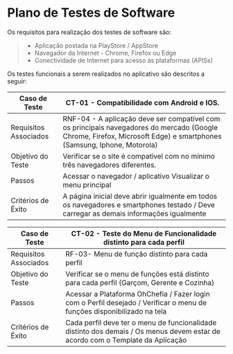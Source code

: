 # Plano de Testes de Software  

  

Os requisitos para realização dos testes de software são:  

  

> - Aplicação postada na PlayStore / AppStore 
> - Navegador da Internet - Chrome, Firefox ou Edge  
> - Conectividade de Internet para acesso às plataformas (APISs)  
 
  
 
Os testes funcionais a serem realizados no aplicativo são descritos a seguir:  
 
  
| Caso de Teste           | CT-01 - Compatibilidade com Android e IOS.                                                                                             |
|-------------------------|----------------------------------------------------------------------------------------------------------------------------------------|
|Requisitos Associados    | RNF-04 - A aplicação deve ser compatível com os principais navegadores do mercado (Google Chrome, Firefox, Microsoft Edge) e smartphones (Samsung, Iphone, Motorola)             | 
|Objetivo do Teste        | Verificar se o site é compatível com no mínimo três navegadores diferentes.                                                            | 
|Passos                   | Acessar o navegador / aplicativo   Visualizar o menu principal                                                                         |
|Critérios de Êxito       | A página inicial deve abrir igualmente em todos os navegadores e smartphones testado / Deve carregar as demais informações igualmente  |


| Caso de Teste           | CT-02 - Teste do Menu de Funcionalidade distinto para cada perfil                                                                |
|-------------------------|----------------------------------------------------------------------------------------------------------------------------------|
|Requisitos Associados    | RF-03- Menu de função distinto para cada perfil                                                                                  | 
|Objetivo do Teste        | Verificar se o menu de funções está distinto para cada perfil (Garçom, Gerente e Cozinha)                                        | 
|Passos                   | Acessar a Plataforma OhChefia / Fazer login com o Perfil desejado / Verificar o menu de funções disponibilizado na tela          |
|Critérios de Êxito       | Cada perfil deve ter o menu de funcionalidade distinto dos demais / Os menus devem estar de acordo com o Template da Aplicação   |

  
